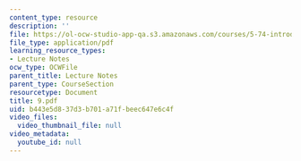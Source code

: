 ```yaml
---
content_type: resource
description: ''
file: https://ol-ocw-studio-app-qa.s3.amazonaws.com/courses/5-74-introductory-quantum-mechanics-ii-spring-2004/b443e5d837d3b701a71fbeec647e6c4f_9.pdf
file_type: application/pdf
learning_resource_types:
- Lecture Notes
ocw_type: OCWFile
parent_title: Lecture Notes
parent_type: CourseSection
resourcetype: Document
title: 9.pdf
uid: b443e5d8-37d3-b701-a71f-beec647e6c4f
video_files:
  video_thumbnail_file: null
video_metadata:
  youtube_id: null
---
```

